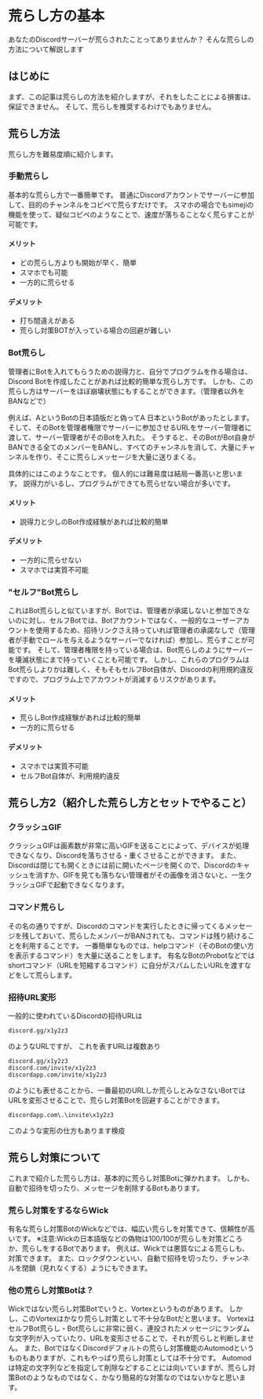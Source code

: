 # 荒らし方の基本
あなたのDiscordサーバーが荒らされたことってありませんか？
そんな荒らしの方法について解説します
## はじめに
まず、この記事は荒らしの方法を紹介しますが、それをしたことによる損害は、保証できません。
そして、荒らしを推奨するわけでもありません。
## 荒らし方法
荒らし方を難易度順に紹介します。
### 手動荒らし
基本的な荒らし方で一番簡単です。
普通にDiscordアカウントでサーバーに参加して、目的のチャンネルをコピペで荒らすだけです。
スマホの場合でもsimejiの機能を使って、疑似コピペのようなことで、速度が落ちることなく荒らすことが可能です。

#### メリット
- どの荒らし方よりも開始が早く、簡単
- スマホでも可能
- 一方的に荒らせる
#### デメリット
- 打ち間違えがある
- 荒らし対策BOTが入っている場合の回避が難しい
### Bot荒らし
管理者にBotを入れてもらうための説得力と、自分でプログラムを作る場合は、Discord Botを作成したことがあれば比較的簡単な荒らし方です。
しかも、この荒らし方はサーバーをほぼ崩壊状態にもすることができます。（管理者以外をBANなどで）

例えば、AというBotの日本語版だと偽ってA 日本というBotがあったとします。
そして、そのBotを管理者権限でサーバーに参加させるURLをサーバー管理者に渡して、サーバー管理者がそのBotを入れた。
そうすると、そのBotがBot自身がBANできる全てのメンバーをBANし、すべてのチャンネルを消して、大量にチャンネルを作り、そこに荒らしメッセージを大量に送りまくる。

具体的にはこのようなことです。
個人的には難易度は結局一番高いと思います。
説得力がいるし、プログラムができても荒らせない場合が多いです。
#### メリット
- 説得力と少しのBot作成経験があれば比較的簡単
#### デメリット
- 一方的に荒らせない
- スマホでは実質不可能
### "セルフ"Bot荒らし
これはBot荒らしと似ていますが、Botでは、管理者が承諾しないと参加できないのに対し、セルフBotでは、Botアカウントではなく、一般的なユーザーアカウントを使用するため、招待リンクさえ持っていれば管理者の承諾なしで（管理者が手動でロールを与えるようなサーバーでなければ）参加し、荒らすことが可能です。
そして、管理者権限を持っている場合は、Bot荒らしのようにサーバーを壊滅状態にまで持っていくことも可能です。
しかし、これらのプログラムはBot荒らしよりかは難しく、そもそもセルフBot自体が、Discordの利用規約違反ですので、プログラム上でアカウントが消滅するリスクがあります。

#### メリット
- 荒らしBot作成経験があれば比較的簡単
- 一方的に荒らせる
#### デメリット
- スマホでは実質不可能
- セルフBot自体が、利用規約違反
## 荒らし方2（紹介した荒らし方とセットでやること）
### クラッシュGIF
クラッシュGIFは画素数が非常に高いGIFを送ることによって、デバイスが処理できなくなり、Discordを落ちさせる・重くさせることができます。
また、Discordは閉じても開くときには前に開いたページを開くので、Discordのキャッシュを消すか、GIFを見ても落ちない管理者がその画像を消さないと、一生クラッシュGIFで起動できなくなります。
### コマンド荒らし
その名の通りですが、Discordのコマンドを実行したときに帰ってくるメッセージを残しておいて、荒らしたメンバーがBANされても、コマンドは残り続けることを利用することです。
一番簡単なものでは、helpコマンド（そのBotの使い方を表示するコマンド）を大量に送ることをします。
有名なBotのProbotなどではshortコマンド（URLを短縮するコマンド）に自分がスパムしたいURLを渡すなどをして荒らします。
### 招待URL変形
一般的に使われているDiscordの招待URLは
```
discord.gg/x1y2z3
```
のようなURLですが、
これを表すURLは複数あり
```
discord.gg/x1y2z3
discord.com/invite/x1y2z3
discordapp.com/invite/x1y2z3
```
のようにも表せることから、一番最初のURLしか荒らしとみなさないBotではURLを変形させることで、荒らし対策Botを回避することができます。
```
discordapp.com\.\invite\x1y2z3
```
このような変形の仕方もあります検疫
## 荒らし対策について
これまで紹介した荒らし方は、基本的に荒らし対策Botに弾かれます。
しかも、自動で招待を切ったり、メッセージを削除するBotもあります。
### 荒らし対策をするならWick
有名な荒らし対策BotのWickなどでは、幅広い荒らしを対策できて、信頼性が高いです。
※注意:Wickの日本語版などの偽物は100/100が荒らしを対策どころか、荒らしをするBotであります。
例えば、Wickでは悪質なによる荒らしも、対策できます。
また、ロックダウンといい、自動で招待を切ったり、チャンネルを閉鎖（見れなくする）ようにもできます。
### 他の荒らし対策Botは？
Wickではない荒らし対策Botでいうと、Vortexというものがあります。
しかし、このVortexはかなり荒らし対策として不十分なBotだと思います。
VortexはセルフBot荒らし・Bot荒らしに非常に弱く、連投されたメッセージにランダムな文字列が入っていたり、URLを変形させることで、それが荒らしと判断しません。
また、BotではなくDiscordデフォルトの荒らし対策機能のAutomodというものもありますが、これもやっぱり荒らし対策としては不十分です。
Automodは特定の文字列などを指定して削除などすることには向いていますが、荒らし対策Botのようなものではなく、かなり簡易的な対策なのではないかなと思います。